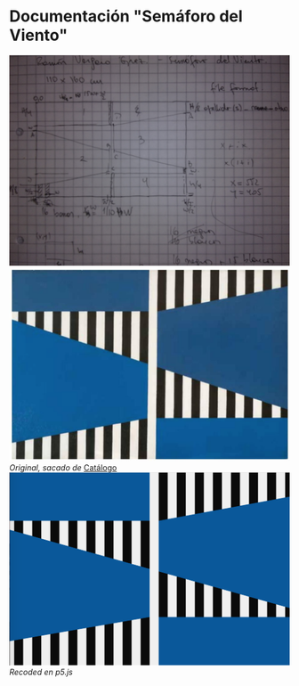 # Documentación "Semáforo del Viento"

![](https://github.com/guillemontecinos/recode/blob/master/vergar_grez-semaforo-del-viento/documentation/docu_semaforo_viento.jpg)
![](https://github.com/guillemontecinos/recode/blob/master/vergar_grez-semaforo-del-viento/documentation/semaforo_del_viento_original.png)
*Original, sacado de* [Catálogo](http://www.ccplm.cl/sitio/catalogola-revolucion-de-las-formas/)
![](https://github.com/guillemontecinos/recode/blob/master/vergar_grez-semaforo-del-viento/documentation/semaforo_del_viento_recoded.png)
*Recoded en p5.js*
